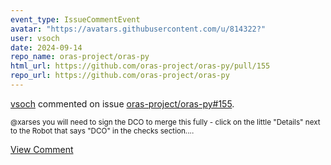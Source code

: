 ```yaml
---
event_type: IssueCommentEvent
avatar: "https://avatars.githubusercontent.com/u/814322?"
user: vsoch
date: 2024-09-14
repo_name: oras-project/oras-py
html_url: https://github.com/oras-project/oras-py/pull/155
repo_url: https://github.com/oras-project/oras-py
---
```


<a href='https://github.com/vsoch' target='_blank'>vsoch</a> commented on issue <a href='https://github.com/oras-project/oras-py/pull/155' target='_blank'>oras-project/oras-py#155</a>.

<small>@xarses you will need to sign the DCO to merge this fully - click on the little "Details" next to the Robot that says "DCO" in the checks section....</small>

<a href='https://github.com/oras-project/oras-py/pull/155' target='_blank'>View Comment</a>